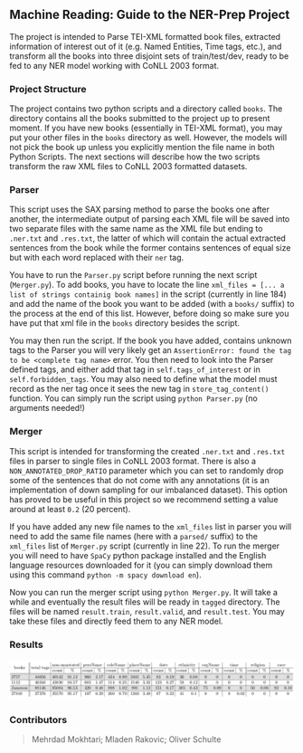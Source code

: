 ## Machine Reading: Guide to the NER-Prep Project
The project is intended to Parse TEI-XML formatted book files, extracted information of interest out of it (e.g. Named Entities, Time tags, etc.), and transform all the books into three disjoint sets of train/test/dev, ready to be fed to any NER model working with CoNLL 2003 format.

### Project Structure
The project contains two python scripts and a directory called `books`. The directory contains all the books submitted to the project up to present moment.
If you have new books (essentially in TEI-XML format), you may put your other files in the `books` directory as well. However, the models will not pick the book up unless you explicitly mention the file name in both Python Scripts. The next sections will describe how the two scripts transform the raw XML files to CoNLL 2003 formatted datasets.

### Parser
This script uses the SAX parsing method to parse the books one after another, the intermediate output of parsing each XML file will be saved into two separate files with the same name as the XML file but ending to `.ner.txt` and `.res.txt`, the latter of which will contain the actual extracted sentences from the book while the former contains sentences of  equal size but with each word replaced with their `ner` tag.
 
You have to run the `Parser.py` script before running the next script (`Merger.py`). To add books, you have to locate the line `xml_files = [... a list of strings containig book names]` in the script (currently in line 184) and add the name of the book you want to be added (with a `books/` suffix) to the process 
at the end of this list. However, before doing so make sure you have put that xml file in the `books` directory besides the script.

You may then run the script. If the book you have added, contains unknown tags to the Parser you will very likely get an `AssertionError: found the tag to be <complete tag name>` error. You then need to look into the Parser defined tags,  and either add that tag in `self.tags_of_interest` or in `self.forbidden_tags`. You may also need to define what the model must record as the ner tag once it sees the new tag in `store_tag_content()` function. You can simply run the script using `python Parser.py` (no arguments needed!)

### Merger
This script is intended for transforming the created `.ner.txt` and `.res.txt` files in parser to single files in CoNLL 2003 format. There is also a `NON_ANNOTATED_DROP_RATIO` parameter which you can set to randomly drop some of the sentences that do not come with any annotations (it is an implementation of down sampling for our imbalanced dataset). This option has proved to be useful in this project so we recommend setting a value around at least `0.2` (20 percent). 

If you have added any new file names to the `xml_files` list in parser you will need to add the same file names (here with a `parsed/` suffix) to the `xml_files` list of `Merger.py` script (currently in line 22). To run the merger you will need to have `SpaCy` python package installed and the English language resources downloaded for it (you can simply download them using this command `python -m spacy download en`). 
 
Now you can run the merger script using `python Merger.py`. It will take a while and eventually the result files will be ready in `tagged` directory. The files will be named `result.train`, `result.valid`, and `result.test`. You may take these files and directly feed them to any NER model. 

### Results
<img src="https://raw.githubusercontent.com/Mehrdad93/Machine-Reading/master/results/DatasetStats.png">

### Contributors
> Mehrdad Mokhtari; 
> Mladen Rakovic;
> Oliver Schulte

